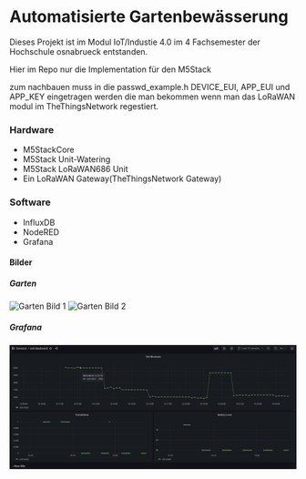 # Automatisierte Gartenbewässerung
Dieses Projekt ist im Modul IoT/Industie 4.0 im 4 Fachsemester der Hochschule osnabrueck entstanden. 

Hier im Repo nur die Implementation für den M5Stack 

zum nachbauen muss in die passwd_example.h 
DEVICE_EUI, APP_EUI und APP_KEY eingetragen werden die man bekommen wenn man das LoRaWAN modul im TheThingsNetwork regestiert. 

### Hardware 
 - M5StackCore
 - M5Stack Unit-Watering
 - M5Stack LoRaWAN686 Unit
 - Ein LoRaWAN Gateway(TheThingsNetwork Gateway)

### Software
   - InfluxDB 
   - NodeRED 
   - Grafana


#### Bilder
##### Garten
![Garten Bild 1](/images/garten_1.jpg  "")
![Garten Bild 2](/images/garten_3.jpg  "")

##### Grafana
![Garten Bild 2](/images/Grafana_1.png  "")